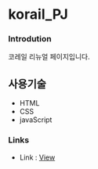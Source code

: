 # korail_PJ

### Introdution

코레일 리뉴얼 페이지입니다.

## 사용기술

- HTML
- CSS
- javaScript

### Links

- Link : [View](https://xururuca9797.github.io/korail_PJ/)
